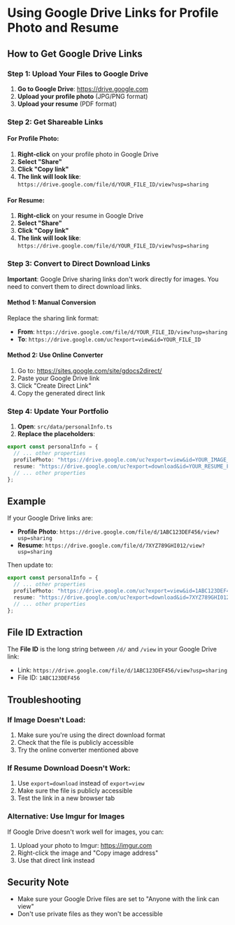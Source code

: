 # Using Google Drive Links for Profile Photo and Resume

## How to Get Google Drive Links

### Step 1: Upload Your Files to Google Drive

1. **Go to Google Drive**: https://drive.google.com
2. **Upload your profile photo** (JPG/PNG format)
3. **Upload your resume** (PDF format)

### Step 2: Get Shareable Links

#### For Profile Photo:
1. **Right-click** on your profile photo in Google Drive
2. **Select "Share"**
3. **Click "Copy link"**
4. **The link will look like**: `https://drive.google.com/file/d/YOUR_FILE_ID/view?usp=sharing`

#### For Resume:
1. **Right-click** on your resume in Google Drive
2. **Select "Share"**
3. **Click "Copy link"**
4. **The link will look like**: `https://drive.google.com/file/d/YOUR_FILE_ID/view?usp=sharing`

### Step 3: Convert to Direct Download Links

**Important**: Google Drive sharing links don't work directly for images. You need to convert them to direct download links.

#### Method 1: Manual Conversion
Replace the sharing link format:
- **From**: `https://drive.google.com/file/d/YOUR_FILE_ID/view?usp=sharing`
- **To**: `https://drive.google.com/uc?export=view&id=YOUR_FILE_ID`

#### Method 2: Use Online Converter
1. Go to: https://sites.google.com/site/gdocs2direct/
2. Paste your Google Drive link
3. Click "Create Direct Link"
4. Copy the generated direct link

### Step 4: Update Your Portfolio

1. **Open**: `src/data/personalInfo.ts`
2. **Replace the placeholders**:

```typescript
export const personalInfo = {
  // ... other properties
  profilePhoto: "https://drive.google.com/uc?export=view&id=YOUR_IMAGE_FILE_ID",
  resume: "https://drive.google.com/uc?export=download&id=YOUR_RESUME_FILE_ID",
  // ... other properties
};
```

## Example

If your Google Drive links are:
- **Profile Photo**: `https://drive.google.com/file/d/1ABC123DEF456/view?usp=sharing`
- **Resume**: `https://drive.google.com/file/d/7XYZ789GHI012/view?usp=sharing`

Then update to:
```typescript
export const personalInfo = {
  // ... other properties
  profilePhoto: "https://drive.google.com/uc?export=view&id=1ABC123DEF456",
  resume: "https://drive.google.com/uc?export=download&id=7XYZ789GHI012",
  // ... other properties
};
```

## File ID Extraction

The **File ID** is the long string between `/d/` and `/view` in your Google Drive link:
- Link: `https://drive.google.com/file/d/1ABC123DEF456/view?usp=sharing`
- File ID: `1ABC123DEF456`

## Troubleshooting

### If Image Doesn't Load:
1. Make sure you're using the direct download format
2. Check that the file is publicly accessible
3. Try the online converter mentioned above

### If Resume Download Doesn't Work:
1. Use `export=download` instead of `export=view`
2. Make sure the file is publicly accessible
3. Test the link in a new browser tab

### Alternative: Use Imgur for Images
If Google Drive doesn't work well for images, you can:
1. Upload your photo to Imgur: https://imgur.com
2. Right-click the image and "Copy image address"
3. Use that direct link instead

## Security Note
- Make sure your Google Drive files are set to "Anyone with the link can view"
- Don't use private files as they won't be accessible 